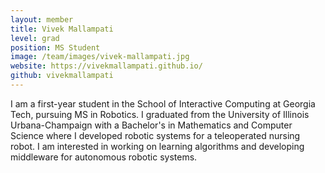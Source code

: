 ```yaml
---
layout: member
title: Vivek Mallampati
level: grad
position: MS Student
image: /team/images/vivek-mallampati.jpg
website: https://vivekmallampati.github.io/
github: vivekmallampati
---
```




I am a first-year student in the School of Interactive Computing at Georgia Tech, pursuing MS in Robotics. I graduated from the University of Illinois Urbana-Champaign with a Bachelor's in Mathematics and Computer Science where I developed robotic systems for a teleoperated nursing robot. I am interested in working on learning algorithms and developing middleware for autonomous robotic systems.
